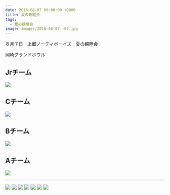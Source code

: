 ```yaml
---
date: 2016-08-07 00:00:00 +0000
title: 夏の親睦会
tags:
  - 夏の親睦会
image: images/2016-08-07--07.jpg
---
```


８月７日　上郷ノーティボーイズ　夏の親睦会

岡崎グランドボウル

## Jrチーム

![](/images/2016-08-07--j-team.jpg)

## Cチーム

![](/images/2016-08-07--c-team.jpg)

## Bチーム

![](/images/2016-08-07--b-team.jpg)

## Aチーム

![](/images/2016-08-07--a-team.jpg)

---

![](/images/2016-08-07--05.jpg)
![](/images/2016-08-07--02.jpg)
![](/images/2016-08-07--03.jpg)
![](/images/2016-08-07--04.jpg)
![](/images/2016-08-07--06.jpg)
![](/images/2016-08-07--08.jpg)
![](/images/2016-08-07--09.jpg)
